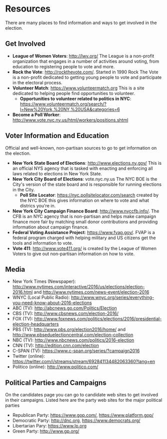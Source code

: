 # Resources

There are many places to find information and ways to get involved in the election.

## Get Involved

* **League of Women Voters**: http://lwv.org/ The League is a non-profit organization that engages in a number of activities around voting, from education to registering people to vote and more.
* **Rock the Vote**: http://rockthevote.com/. Started in 1990 Rock The Vote is a non-profit dedicated to getting young people to vote and participate in the electoral process.
* **Volunteer Match**: https://www.volunteermatch.org This is a site dedicated to helping people find opportunities to volunteer.
    * **Opportunities to volunteer related to politics in NYC**: https://www.volunteermatch.org/search/?l=New%20York,%20NY,%20USA&categories=6 
* **Become a Poll Worker**: http://www.vote.nyc.ny.us/html/workers/positions.shtml


## Voter Information and Education

Official and well-known, non-partisan sources to go to get information on the election.

* **New York State Board of Elections**: http://www.elections.ny.gov/ This is an official NYS agency that is tasked with enacting and enforcing all laws related to elections in New York State.
* **New York City Board of Elections**: vote.nyc.ny.us The NYC BOE is the City's version of the state board and is responsible for running elections in the City.
    * **Poll Site Locator**: https://nyc.pollsitelocator.com/search created by the NYC BOE this gives information on where to vote and what districs you're in.
* **New York City Campaign Finance Board**: http://www.nyccfb.info/. The CFB is an NYC agency that is non-partisan and helps make campaign finance more fair by matching  small donor contributions and providing information about campaign finance.
* **Federal Voting Assistance Project**: https://www.fvap.gov/. FVAP is a federal program charged with helping military and US citizens get the tools and information to vote.
* **Vote 411**: http://www.vote411.org/ is created by the League of Women Voters to give out non-partisan information on how to vote.

## Media

* New York Times (Newspaper): http://www.nytimes.com/interactive/2016/us/elections/election-2016.html and http://www.nytimes.com/news-event/election-2016
* WNYC (Local Public Radio): http://www.wnyc.org/series/everything-you-need-know-about-2016-elections
* ABC (TV): http://abcnews.go.com/Politics/Election
* CBS (TV): http://www.cbsnews.com/election-2016/
* FOX (TV): http://www.foxnews.com/politics/elections/2016/presidential-election-headquarters 
* PBS (TV): http://www.pbs.org/election2016/home/  and http://www.pbseduelectioncentral.com/election-collection
* NBC (TV): http://www.nbcnews.com/politics/2016-election
* CNN (TV): http://edition.cnn.com/election
* C-SPAN (TV): https://www.c-span.org/series/?campaign2016
* Twitter (online): https://twitter.com/i/streams/stream/692841134482063360?lang=en 
* Politico (online): http://www.politico.com/


## Political Parties and Campaigns

On the candidates page you can go to candidate web sites to get involved in their campaigns. Listed here are the party web sites for the major political parties

* Republican Party: https://www.gop.com/, https://www.platform.gop/
* Democratic Party: http://dnc.org, https://www.democrats.org/
* Libertarian Pary: https://www.lp.org
* Green Party: http://www.gp.org/
